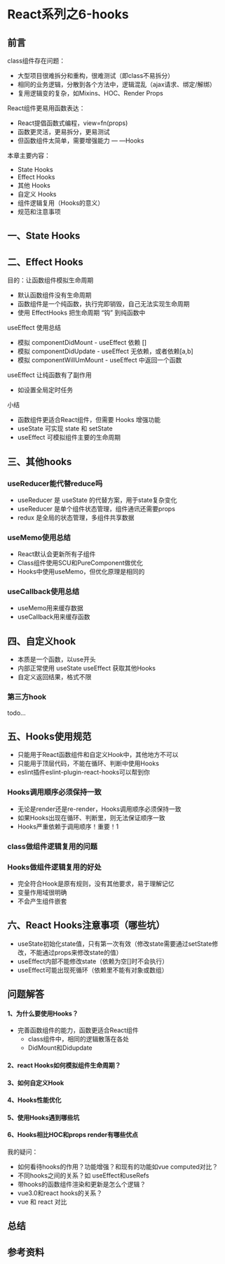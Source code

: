 # React系列之6-hooks

## 前言

class组件存在问题：
- 大型项目很难拆分和重构，很难测试（即class不易拆分）
- 相同的业务逻辑，分散到各个方法中，逻辑混乱（ajax请求、绑定/解绑）
- 复用逻辑变的复杂，如Mixins、HOC、Render Props

React组件更易用函数表达：
- React提倡函数式编程，view=fn(props)
- 函数更灵活，更易拆分，更易测试
- 但函数组件太简单，需要增强能力 — —Hooks

本章主要内容：
- State Hooks
- Effect Hooks
- 其他 Hooks
- 自定义 Hooks
- 组件逻辑复用（Hooks的意义）
- 规范和注意事项

## 一、State Hooks

## 二、Effect Hooks
目的：让函数组件模拟生命周期
- 默认函数组件没有生命周期
- 函数组件是一个纯函数，执行完即销毁，自己无法实现生命周期
- 使用 EffectHooks 把生命周期 “钩” 到纯函数中

useEffect 使用总结
- 模拟 componentDidMount - useEffect 依赖 [] 
- 模拟 componentDidUpdate - useEffect 无依赖，或者依赖[a,b]
- 模拟 componentWillUmMount - useEffect 中返回一个函数

useEffect 让纯函数有了副作用
- 如设置全局定时任务

小结
- 函数组件更适合React组件，但需要 Hooks 增强功能
- useState 可实现 state 和 setState
- useEffect 可模拟组件主要的生命周期

## 三、其他hooks
### useReducer能代替reduce吗
- useReducer 是 useState 的代替方案，用于state复杂变化
- useReducer 是单个组件状态管理，组件通讯还需要props
- redux 是全局的状态管理，多组件共享数据

### useMemo使用总结
- React默认会更新所有子组件
- Class组件使用SCU和PureComponent做优化
- Hooks中使用useMemo，但优化原理是相同的

### useCallback使用总结
- useMemo用来缓存数据
- useCallback用来缓存函数

## 四、自定义hook
- 本质是一个函数，以use开头
- 内部正常使用 useState useEffect 获取其他Hooks
- 自定义返回结果，格式不限

### 第三方hook
todo...

## 五、Hooks使用规范
- 只能用于React函数组件和自定义Hook中，其他地方不可以
- 只能用于顶层代码，不能在循环、判断中使用Hooks
- eslint插件eslint-plugin-react-hooks可以帮到你

### Hooks调用顺序必须保持一致
- 无论是render还是re-render，Hooks调用顺序必须保持一致
- 如果Hooks出现在循环、判断里，则无法保证顺序一致
- Hooks严重依赖于调用顺序！重要！1

### class做组件逻辑复用的问题

### Hooks做组件逻辑复用的好处
- 完全符合Hook是原有规则，没有其他要求，易于理解记忆
- 变量作用域很明确
- 不会产生组件嵌套

## 六、React Hooks注意事项（哪些坑）
- useState初始化state值，只有第一次有效（修改state需要通过setState修改，不能通过props来修改state的值）
- useEffect内部不能修改state（依赖为空[]时不会执行）
- useEffect可能出现死循环（依赖里不能有对象或数组）


## 问题解答
#### 1、为什么要使用Hooks？
- 完善函数组件的能力，函数更适合React组件
    - class组件中，相同的逻辑散落在各处
    - DidMount和Didupdate

#### 2、react Hooks如何模拟组件生命周期？

#### 3、如何自定义Hook

#### 4、Hooks性能优化

#### 5、使用Hooks遇到哪些坑

#### 6、Hooks相比HOC和props render有哪些优点


我的疑问：
- 如何看待hooks的作用？功能增强？和现有的功能如vue computed对比？
- 不同hooks之间的关系？如 useEffect和useRefs
- 带hooks的函数组件渲染和更新是怎么个逻辑？
- vue3.0和react hooks的关系？
- vue 和 react 对比


## 总结

## 参考资料